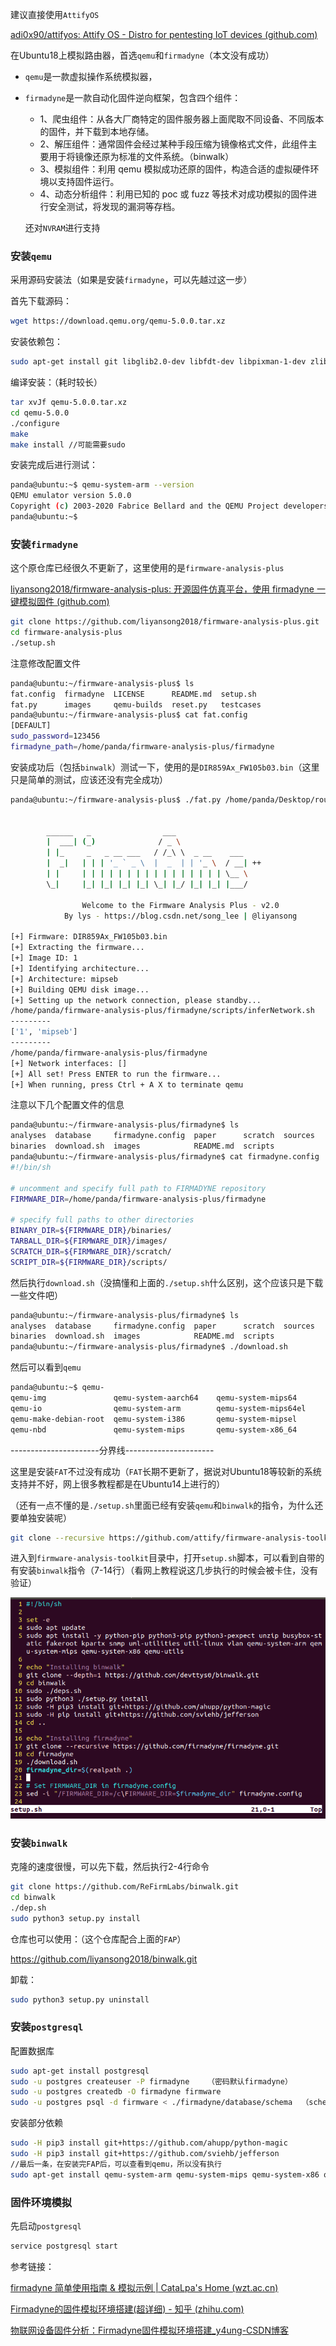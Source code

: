 建议直接使用`AttifyOS`

[adi0x90/attifyos: Attify OS - Distro for pentesting IoT devices (github.com)](https://github.com/adi0x90/attifyos)

在Ubuntu18上模拟路由器，首选`qemu`和`firmadyne`（本文没有成功）

- `qemu`是一款虚拟操作系统模拟器，

- `firmadyne`是一款自动化固件逆向框架，包含四个组件：

  - 1、爬虫组件：从各大厂商特定的固件服务器上面爬取不同设备、不同版本的固件，并下载到本地存储。
  - 2、解压组件：通常固件会经过某种手段压缩为镜像格式文件，此组件主要用于将镜像还原为标准的文件系统。（binwalk）
  - 3、模拟组件：利用 qemu 模拟成功还原的固件，构造合适的虚拟硬件环境以支持固件运行。
  - 4、动态分析组件：利用已知的 poc 或 fuzz 等技术对成功模拟的固件进行安全测试，将发现的漏洞等存档。

  还对`NVRAM`进行支持

### 安装`qemu`

采用源码安装法（如果是安装`firmadyne`，可以先越过这一步）

首先下载源码：

```bash
wget https://download.qemu.org/qemu-5.0.0.tar.xz
```

安装依赖包：

```bash
sudo apt-get install git libglib2.0-dev libfdt-dev libpixman-1-dev zlib1g-dev
```

编译安装：（耗时较长）

```bash
tar xvJf qemu-5.0.0.tar.xz
cd qemu-5.0.0
./configure
make
make install //可能需要sudo
```

安装完成后进行测试：

```bash
panda@ubuntu:~$ qemu-system-arm --version
QEMU emulator version 5.0.0
Copyright (c) 2003-2020 Fabrice Bellard and the QEMU Project developers
panda@ubuntu:~$ 
```



### 安装`firmadyne`

这个原仓库已经很久不更新了，这里使用的是`firmware-analysis-plus`

[liyansong2018/firmware-analysis-plus: 开源固件仿真平台，使用 firmadyne 一键模拟固件 (github.com)](https://github.com/liyansong2018/firmware-analysis-plus)

```bash
git clone https://github.com/liyansong2018/firmware-analysis-plus.git
cd firmware-analysis-plus
./setup.sh
```

注意修改配置文件

```bash
panda@ubuntu:~/firmware-analysis-plus$ ls
fat.config  firmadyne  LICENSE      README.md  setup.sh
fat.py      images     qemu-builds  reset.py   testcases
panda@ubuntu:~/firmware-analysis-plus$ cat fat.config 
[DEFAULT]
sudo_password=123456
firmadyne_path=/home/panda/firmware-analysis-plus/firmadyne
```

安装成功后（包括`binwalk`）测试一下，使用的是`DIR859Ax_FW105b03.bin`（这里只是简单的测试，应该还没有完全成功）

```bash
panda@ubuntu:~/firmware-analysis-plus$ ./fat.py /home/panda/Desktop/router/DIR859Ax_FW105b03.bin 

             
		______   _                ___                 
		|  ___| (_)              / _ \                
		| |_     _   _ __ ___   / /_\ \  _ __    ___  
		|  _|   | | | '_ ` _ \  |  _  | | '_ \  / __| ++
		| |     | | | | | | | | | | | | | | | | \__ \ 
		\_|     |_| |_| |_| |_| \_| |_/ |_| |_| |___/

                Welcome to the Firmware Analysis Plus - v2.0
            By lys - https://blog.csdn.net/song_lee | @liyansong
    
[+] Firmware: DIR859Ax_FW105b03.bin
[+] Extracting the firmware...
[+] Image ID: 1
[+] Identifying architecture...
[+] Architecture: mipseb
[+] Building QEMU disk image...
[+] Setting up the network connection, please standby...
/home/panda/firmware-analysis-plus/firmadyne/scripts/inferNetwork.sh
---------
['1', 'mipseb']
---------
/home/panda/firmware-analysis-plus/firmadyne
[+] Network interfaces: []
[+] All set! Press ENTER to run the firmware...
[+] When running, press Ctrl + A X to terminate qemu

```

注意以下几个配置文件的信息

```bash
panda@ubuntu:~/firmware-analysis-plus/firmadyne$ ls
analyses  database     firmadyne.config  paper      scratch  sources
binaries  download.sh  images            README.md  scripts
panda@ubuntu:~/firmware-analysis-plus/firmadyne$ cat firmadyne.config 
#!/bin/sh

# uncomment and specify full path to FIRMADYNE repository
FIRMWARE_DIR=/home/panda/firmware-analysis-plus/firmadyne

# specify full paths to other directories
BINARY_DIR=${FIRMWARE_DIR}/binaries/
TARBALL_DIR=${FIRMWARE_DIR}/images/
SCRATCH_DIR=${FIRMWARE_DIR}/scratch/
SCRIPT_DIR=${FIRMWARE_DIR}/scripts/
```

然后执行`download.sh`（没搞懂和上面的`./setup.sh`什么区别，这个应该只是下载一些文件吧）

```bash
panda@ubuntu:~/firmware-analysis-plus/firmadyne$ ls
analyses  database     firmadyne.config  paper      scratch  sources
binaries  download.sh  images            README.md  scripts
panda@ubuntu:~/firmware-analysis-plus/firmadyne$ ./download.sh 
```

然后可以看到`qemu`

```bash
panda@ubuntu:~$ qemu-
qemu-img               qemu-system-aarch64    qemu-system-mips64
qemu-io                qemu-system-arm        qemu-system-mips64el
qemu-make-debian-root  qemu-system-i386       qemu-system-mipsel
qemu-nbd               qemu-system-mips       qemu-system-x86_64
```

----------------------分界线----------------------

这里是安装`FAT`不过没有成功（`FAT`长期不更新了，据说对Ubuntu18等较新的系统支持并不好，网上很多教程都是在Ubuntu14上进行的）

（还有一点不懂的是`./setup.sh`里面已经有安装`qemu`和`binwalk`的指令，为什么还要单独安装呢）

```bash
git clone --recursive https://github.com/attify/firmware-analysis-toolkit.git
```

进入到`firmware-analysis-toolkit`目录中，打开`setup.sh`脚本，可以看到自带的有安装`binwalk`指令（7-14行）（看网上教程说这几步执行的时候会被卡住，没有验证）

![pic01](pic/pic01.png)



### 安装`binwalk`

克隆的速度很慢，可以先下载，然后执行2-4行命令

```bash
git clone https://github.com/ReFirmLabs/binwalk.git
cd binwalk
./dep.sh
sudo python3 setup.py install
```

仓库也可以使用：（这个仓库配合上面的`FAP`）

https://github.com/liyansong2018/binwalk.git

卸载：

```bash
sudo python3 setup.py uninstall
```



### 安装`postgresql`

配置数据库

```bash
sudo apt-get install postgresql
sudo -u postgres createuser -P firmadyne    （密码默认firmadyne）
sudo -u postgres createdb -O firmadyne firmware
sudo -u postgres psql -d firmware < ./firmadyne/database/schema  （schema具体路径可以在文件内pwd查找）
```

安装部分依赖

```bash
sudo -H pip3 install git+https://github.com/ahupp/python-magic
sudo -H pip3 install git+https://github.com/sviehb/jefferson
//最后一条，在安装完FAP后，可以查看到qemu，所以没有执行
sudo apt-get install qemu-system-arm qemu-system-mips qemu-system-x86 qemu-utils
```

### 固件环境模拟

先启动`postgresql`

```bash
service postgresql start
```



参考链接：

[firmadyne 简单使用指南 & 模拟示例 | CataLpa's Home (wzt.ac.cn)](https://wzt.ac.cn/2020/01/08/iot_brief/)

[Firmadyne的固件模拟环境搭建(超详细) - 知乎 (zhihu.com)](https://zhuanlan.zhihu.com/p/110806057)

[物联网设备固件分析：Firmadyne固件模拟环境搭建_y4ung-CSDN博客](https://blog.csdn.net/qq_35056292/article/details/99674670)